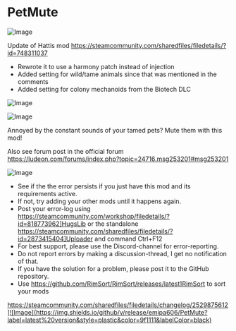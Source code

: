 # PetMute

![Image](https://i.imgur.com/buuPQel.png)

Update of Hattis mod
https://steamcommunity.com/sharedfiles/filedetails/?id=748311037

- Rewrote it to use a harmony patch instead of injection
- Added setting for wild/tame animals since that was mentioned in the comments
- Added setting for colony mechanoids from the Biotech DLC

![Image](https://i.imgur.com/pufA0kM.png)

	
![Image](https://i.imgur.com/Z4GOv8H.png)

Annoyed by the constant sounds of your tamed pets? Mute them with this mod!

Also see forum post in the official forum
https://ludeon.com/forums/index.php?topic=24716.msg253201#msg253201

![Image](https://i.imgur.com/PwoNOj4.png)



-  See if the the error persists if you just have this mod and its requirements active.
-  If not, try adding your other mods until it happens again.
-  Post your error-log using https://steamcommunity.com/workshop/filedetails/?id=818773962]HugsLib or the standalone https://steamcommunity.com/sharedfiles/filedetails/?id=2873415404]Uploader and command Ctrl+F12
-  For best support, please use the Discord-channel for error-reporting.
-  Do not report errors by making a discussion-thread, I get no notification of that.
-  If you have the solution for a problem, please post it to the GitHub repository.
-  Use https://github.com/RimSort/RimSort/releases/latest]RimSort to sort your mods



https://steamcommunity.com/sharedfiles/filedetails/changelog/2529875612]![Image](https://img.shields.io/github/v/release/emipa606/PetMute?label=latest%20version&style=plastic&color=9f1111&labelColor=black)

